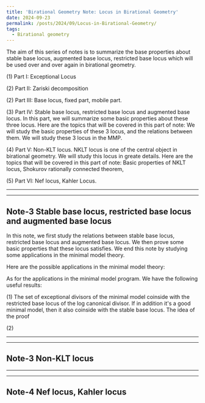 ```yaml
---
title: 'Birational Geometry Note: Locus in Birational Geometry'
date: 2024-09-23
permalink: /posts/2024/09/Locus-in-Birational-Geometry/
tags:
  - Birational geometry
---
```


The aim of this series of notes is to summarize the base properties about stable base locus, augmented base locus, restricted base locus which will be used over and over again in birational geometry.

(1) Part I: Exceptional Locus 

(2) Part II: Zariski decomposition

(2) Part III: Base locus, fixed part, mobile part. 

(3) Part IV: Stable base locus, restricted base locus and augmented base locus. In this part, we will summarize some basic properties about these three locus. Here are the topics that will be covered in this part of note: We will study the basic properties of these 3 locus, and the relations between them. We will study these 3 locus in the MMP. 

(4) Part V: Non-KLT locus. NKLT locus is one of the central object in birational geometry. We will study this locus in greate details. Here are the topics that will be covered in this part of note: Basic properties of NKLT locus, Shokurov rationally connected theorem, 

(5) Part VI: Nef locus, Kahler Locus. 


---
---
## Note-3 Stable base locus, restricted base locus and augmented base locus

In this note, we first study the relations between stable base locus, restricted base locus and augmented base locus. We then prove some basic properties that these locus satisfies. We end this note by studying some applications in the minimal model theory.


Here are the possible applications in the minimal model theory:



As for the applications in the minimal model program. We have the following useful results:

(1) The set of exceptional divisors of the minimal model coinside with the restricted base locus of the log canonical divisor. If in addition it's a good minimal model, then it also coinside with the stable base locus. The idea of the proof 

(2)

----
----
## Note-3 Non-KLT locus


---
---
## Note-4 Nef locus, Kahler locus

